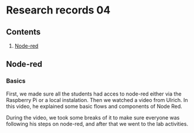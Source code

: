 # Research records 04

## Contents
1. [Node-red](README.md#node-red)

## Node-red

### Basics
First, we made sure all the students had acces to node-red either via the Raspberry Pi or a local instalation. Then we watched a video from Ulrich. In this video, he explained some basic flows and components of Node Red. 

During the video, we took some breaks of it to make sure everyone was following his steps on node-red, and after that we went to the lab activities.

